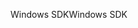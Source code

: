 <span data-ttu-id="e6c8f-101">Windows SDK</span><span class="sxs-lookup"><span data-stu-id="e6c8f-101">Windows SDK</span></span>